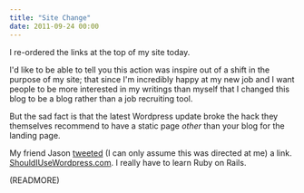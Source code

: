 ```yaml
---
title: "Site Change"
date: 2011-09-24 00:00
---
```


I re-ordered the links at the top of my site today.

I'd like to be able to tell you this action was inspire out of a shift in the purpose of my site; that since I'm incredibly happy at my new job and I want people to be more interested in my writings than myself that I changed this blog to be a blog rather than a job recruiting tool.

But the sad fact is that the latest Wordpress update broke the hack they themselves recommend to have a static page _other_&nbsp;than your blog for the landing page.

My friend Jason [tweeted](http://twitter.com/#!/jasonbrennan/status/116975447526473728) (I can only assume this was directed at me) a link. [ShouldIUseWordpress.com](http://shouldiusewordpress.com/).&nbsp;I really have to learn Ruby on Rails.

(READMORE)

